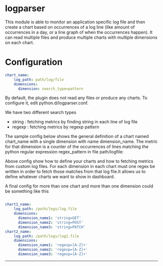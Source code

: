 # logparser

This module is able to monitor an application specific log file and then create a chart based on occurrences of a log line (like amount of occurrences in a day, or a line graph of when the occurrences happen). It can read multiple files and produce multiple charts with multiple dimensions on each chart.

# Configuration


```yaml
chart_name:
    log_path: path/log/file
    dimensions:
      dimension: search_type=pattern
```

By default, the plugin does not read any files or produce any charts. To configure it, edit python.d/logparser.conf.

We have two different search types 
 - string : fetching metrics by finding string in each line of log file
 - regexp : fetching metrics by regexp pattern 

The sample config below shows the general definition of a chart named chart_name with a single dimension with name dimension_name. The metric for that dimension is a counter of the occurrences of lines matching the python regular expression regex_pattern in file path/logfile:

Above config show how to define your charts and how to fetching metrics from custom log files.
For each dimension in each chart must one regex be written in order to fetch those matches from that log file.It allows us to define whatever charts we want to show in dashboard.

A final config for more than one chart and more than one dimension could be something like this


```yaml

chart1_name:
    log_path: /path/logs/log.file
    dimensions:
      dimension_name1: 'string=GET'
      dimension_name2: 'string=POST'
      dimension_name3: 'string=PATCH'
chart2_name:
    log_path: /path/logs/log2.file
    dimensions:
      dimension_name1: 'regexp=[A-Z]+'
      dimension_name2: 'regexp=[A-Z]+'
      dimension_name3: 'regexp=[A-Z]+'

```


---
